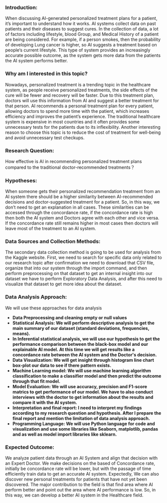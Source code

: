 ### Introduction:
When discussing AI-generated personalized treatment plans for a patient, it’s important to understand how it works. AI systems collect data on past patients and their diseases to suggest cures. In the collection of data, a lot of factors including lifestyle, blood Group, and Medical History of a patient are being considered. For example, if a person smokes, then the probability of developing Lung cancer is higher, so AI suggests a treatment based on people‘s current lifestyle. This type of system provides an increasingly accurate possible outcome, as the system gets more data from the patients the AI system performs better. 

### Why am I interested in this topic?
Nowadays, personalized treatment is a trending topic in the healthcare system,  as people receive personalized treatments, the side effects of the cure will be fewer and recovery will be faster. Due to this treatment plan, doctors will use this information from AI and suggest a better treatment for that person. AI recommends a personal treatment plan for every patient, allowing doctors to spend more time with the patient, which increases efficiency and improves the patient’s experience. The traditional healthcare system is expensive in most countries and it often provides some unnecessary tests for the patients due to its inflexibility. Another interesting reason to choose this topic is to reduce the cost of treatment for well-being and avoid unnecessary test checkups.

### Research Question:

How effective is AI in recommending personalized treatment plans compared to the traditional doctor-recommended treatments？

### Hypotheses:
When someone gets their personalized recommendation treatment from an AI system there should be a higher similarity between AI-recommended decisions and doctor-suggested treatment for a patient. So, in this way, we don’t need to get an explanation in all cases.  These similarities can be accessed through the concordance rate, if the concordance rate is high then both the AI system and Doctors agree with each other and vice versa. If the concordance rate still remains higher in most cases then doctors will leave most of the treatment to an AI system.


### Data Sources and Collection Methods:
The secondary data collection method is going to be used for analysis from the Kaggle website. First, we need to search for specific data only related to our research topic after confirmation we need to download that CSV file, organize that into our system through the import command, and then perform preprocessing on that dataset to get an internal insight into our dataset we have to perform Exploratory Data Analysis, and after this need to visualize that dataset to get more idea about the dataset.
### Data Analysis Approach:
We will use these approaches for data analysis
-	**Data Preprocessing and cleaning empty or null values**
-	**Statistical Analysis: We will perform descriptive analysis to get the main summary of our dataset (standard deviations, frequencies, means).**
-	**In Inferential statistical analysis, we will use our hypothesis to get the performance comparison between the black-box model and our explainable AI model. At this time we will get results like a concordance rate between the AI system and the Doctor's decision.**
-	**Data Visualization: We will get insight through histogram line chart box-plot our data to see if there pattern exists.**
-	**Machine Learning model:  We will use machine learning algorithm classification to make a classifier model and then predict the outcome through that fit model.**
-	**Model Evaluation: We will use accuracy, precision and F1-score  matrics to get performance of our model. We have to also conduct interviews with the doctor to get information about the results and compare it with the AI  system.**
-	**Interpretation and final report: I need to interpret my findings according to my research question and hypothesis. After I prepare the final report and mention the limitation of data analysis approach.**
-	**Programming Language: We will use Python language for code and visualization and use some libraries like Seaborn, matplotlib, pandas and as well as model import libraries like sklearn.**

### Expected Outcome:
We analyze patient data through an AI System and align that decision with an Expert Doctor. We make decisions on the based of Concordance rate, initially be concordance rate will be lower, but with the passage of time efficiently train data to get an accurate AI system. Expectedly, We can also discover new personal treatments for patients that have not yet been discovered. The major contribution to the field is that find area where AI perform better and point out the area where AI performance is low. So, in this way, we can develop a better AI system in the Healthcare field.

